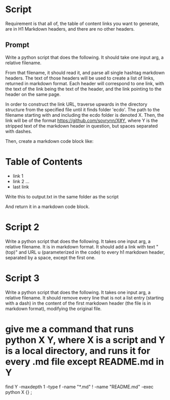 # Script

Requirement is that all of, the table of content links you want to generate, are in H1 Markdown headers, and there are no other headers.

## Prompt

Write a python script that does the following. It should take one input arg, a relative filename.

From that filename, it should read it, and parse all single hashtag markdown headers. The text of those headers will be used to create a list of links, returned in markdown format. Each header will correspond to one link, with the text of the link being the text of the header, and the link pointing to the header on the same page.

In order to construct the link URL, traverse upwards in the directory structure from the specified file until it finds folder 'ecdo'. The path to the filename starting with and including the ecdo folder is denoted X. Then, the link will be of the format https://github.com/sovrynn/X#Y, where Y is the stripped text of the markdown header in question, but spaces separated with dashes.

Then, create a markdown code block like:
# Table of Contents

- link 1
- link 2
...
- last link

Write this to output.txt in the same folder as the script

And return it in a markdown code block.

# Script 2

Write a python script that does the following. It takes one input arg, a relative filename. It is in markdown format. It should add a link with text "(top)" and URL u (parameterized in the code) to every h1 markdown header, separated by a space, except the first one.

# Script 3

Write a python script that does the following. It takes one input arg, a relative filename. It should remove every line that is not a list entry (starting with a dash) in the content of the first markdown header (the file is in markdown format), modifying the original file.

# give me a command that runs python X Y, where X is a script and Y is a local directory, and runs it for every .md file except README.md in Y

find Y -maxdepth 1 -type f -name "*.md" ! -name "README.md" -exec python X {} \;